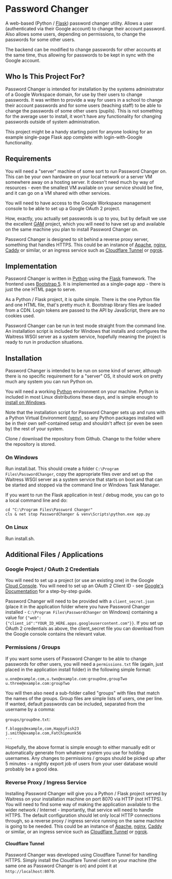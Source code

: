 # Password Changer

A web-based (Python / [Flask](https://flask.palletsprojects.com/en/stable/)) password changer utility. Allows a user (authenticated via their Google account) to change their account password. Also allows some users, depending on permissions, to change the passwords for some other users.

The backend can be modified to change passwords for other accounts at the same time, thus allowing for passwords to be kept in sync with the Google account.

## Who Is This Project For?

Password Changer is intended for installation by the systems administrator of a Google Workspace domain, for use by their users to change passwords. It was written to provide a way for users in a school to change their account passwords and for some users (teaching staff) to be able to change the passwords of some other users (pupils). This is not something for the average user to install, it won't have any functionality for changing passwords outside of system administration.

This project might be a handy starting point for anyone looking for an example single-page Flask app complete with login-with-Google functionality.

## Requirements

You will need a "server" machine of some sort to run Password Changer on. This can be your own hardware on your local network or a server VM somewhere away on a hosting server. It doesn't need much by way of resources - even the smallest VM available on your service should be fine, and it can go on a VM shared with other services.

You will need to have access to the Google Workspace management console to be able to set up a Google OAuth 2 project.

How, exactly, you actually set passwords is up to you, but by default we use the excellent [GAM](https://github.com/GAM-team/GAM) project, which you will need to have set up and available on the same machine you plan to install Password Changer on.

Password Changer is designed to sit behind a reverse proxy server, something that handles HTTPS. This could be an instance of [Apache](https://httpd.apache.org/), [nginx](https://nginx.org/), [Caddy](https://caddyserver.com/) or similar, or an ingress service such as [Cloudflare Tunnel](https://www.cloudflare.com/en-gb/products/tunnel/) or [ngrok](https://ngrok.com/).

## Implementation

Password Changer is written in [Python](https://www.python.org/) using the [Flask](https://flask.palletsprojects.com/en/stable/) framework. The frontend uses [Bootstrap 5](https://getbootstrap.com/). It is implemented as a single-page app - there is just the one HTML page to serve.

As a Python / Flask project, it is quite simple. There is the one Python file and one HTML file, that's pretty much it. Bootstrap library files are loaded from a CDN. Login tokens are passed to the API by JavaScript, there are no cookies used.

Password Changer can be run in test mode straight from the command line. An installation script is included for Windows that installs and configures the Waitress WSGI server as a system service, hopefully meaning the project is ready to run in production situations.

## Installation

Password Changer is intended to be run on some kind of server, although there is no specific requirement for a "server" OS, it should work on pretty much any system you can run Python on.

You will need a working [Python](https://www.python.org/) environment on your machine. Python is included in most Linux distributions these days, and is simple enough to [install on Windows](https://www.python.org/downloads/windows/).

Note that the installation script for Password Changer sets up and runs with a Python Virtual Environment ([venv](https://docs.python.org/3/library/venv.html)), so any Python packages installed will be in their own self-contained setup and shouldn't affect (or even be seen by) the rest of your system.

Clone / download the repository from Github. Change to the folder where the repository is stored.

### On Windows

Run install.bat. This should create a folder `C:\Program Files\PasswordChanger`, copy the appropriate files over and set up the Waitress WSGI server as a system service that starts on boot and that can be started and stopped via the command line or Windows Task Manager.

If you want to run the Flask application in test / debug mode, you can go to a local command line and do:

```
cd "C:\Program Files\Password Changer"
cls & net stop PasswordChanger & venv\Scripts\python.exe app.py
```

### On Linux

Run install.sh.

## Additional Files / Applications

### Google Project / OAuth 2 Credentials

You will need to set up a project (or use an existing one) in the Google [Cloud Console](https://console.developers.google.com/apis). You will need to set up an OAuth 2 Client ID - see [Google's Documentation](https://developers.google.com/identity/gsi/web/guides/get-google-api-clientid) for a step-by-step guide.

Password Changer will need to be provided with a `client_secret.json` (place it in the application folder where you have Password Changer installed - `C:\Program Files\PasswordChanger` on Windows) containing a value for `{"web":{"client_id":"YOUR_ID_HERE.apps.googleusercontent.com"}}`. If you set up OAuth 2 credentials as above, the client_secret file you can download from the Google console contains the relevant value.

### Permissions / Groups

If you want some users of Password Changer to be able to change passwords for other users, you will need a `permissions.txt` file (again, just placed in the application install folder) in the following simple format:

```
u.one@example.com,u.two@example.com:groupOne,groupTwo
u.three@example.com:groupTwo
```

You will then also need a sub-folder called "groups" with files that match the names of the groups. Group files are simple lists of users, one per line. If wanted, default passwords can be included, separated from the username by a comma:

`groups/groupOne.txt`:
```
f.bloggs@example,com,HappyFish23
j.smith@example.com,FatChipmunk56
...
```

Hopefully, the above format is simple enough to either manually edit or automatically generate from whatever system you use for holding usernames. Any changes to permissions / groups should be picked up after 5 minutes - a nightly export job of users from your user database would probably be a good idea.

### Reverse Proxy / Ingress Service

Installing Password Changer will give you a Python / Flask project served by Waitress on your installation machine on port 8070 via HTTP (not HTTPS). You will need to find some way of making the application available to the wider network / Internet - importantly, that service will need to handle HTTPS. The default configuration should let only local HTTP connections through, so a reverse proxy / ingress service running on the same machine is going to be needed. This could be an instance of [Apache](https://httpd.apache.org/), [nginx](https://nginx.org/), [Caddy](https://caddyserver.com/) or similar, or an ingress service such as [Cloudflare Tunnel](https://www.cloudflare.com/en-gb/products/tunnel/) or [ngrok](https://ngrok.com/).

#### Cloudflare Tunnel

Password Changer was developed using Cloudflare Tunnel for handling HTTPS. Simply install the Cloudflare Tunnel client on your machine (the same one as Password Changer is on) and point it at `http://localhost:8070`.
